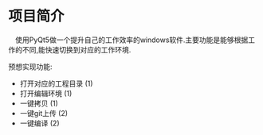 # 项目简介

&emsp;使用PyQt5做一个提升自己的工作效率的windows软件.主要功能是能够根据工作的不同,能快速切换到对应的工作环境.

预想实现功能:
- 打开对应的工程目录 (1)
- 打开编辑环境 (1)
- 一键拷贝 (1)
- 一键git上传 (2)
- 一键编译 (2)
